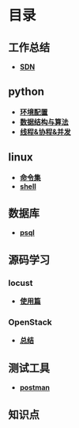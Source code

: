 # **目录**

## **工作总结**
* **[SDN](./SDN/业务介绍.md)**

## **python**
* **[环境配置](./python/环境配置.md)**
* **[数据结构与算法](./project/algorithm/目录.md)**
* **[线程&协程&并发](./进程线程协程.md)**

## **linux**
* **[命令集](./linux/命令集.md)**
* **[shell](./linux/shell.md)**

## **数据库**
* **[psql](./DB/psql.md)**

## **源码学习**
### **locust**  
* **[使用篇](./locust)**  
### **OpenStack**  
* **[总结](./openstack/command.md)**  

## **测试工具**
* **[postman](./测试工具/postman.md)**

## **知识点**
